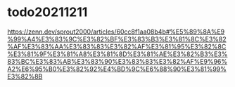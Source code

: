 # todo20211211

https://zenn.dev/sprout2000/articles/60cc8f1aa08b4b#%E5%89%8A%E9%99%A4%E3%83%9C%E3%82%BF%E3%83%B3%E3%81%8C%E3%82%AF%E3%83%AA%E3%83%83%E3%82%AF%E3%81%95%E3%82%8C%E3%81%9F%E3%81%A8%E3%81%8D%E3%81%AE%E3%82%B3%E3%83%BC%E3%83%AB%E3%83%90%E3%83%83%E3%82%AF%E9%96%A2%E6%95%B0%E3%82%92%E4%BD%9C%E6%88%90%E3%81%99%E3%82%8B
